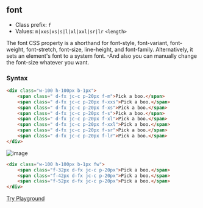 ## font
- Class prefix: `f`
- Values: `m|xxs|xs|s|l|xl|xxl|sr|lr`
            `<length>`

The font CSS property is a shorthand for font-style, font-variant, font-weight, font-stretch, font-size, line-height, and font-family. Alternatively, it sets an element's font to a system font. 
-And also you can manually change the font-size whatever you want.

### Syntax

```html
<div class="w-100 h-100px b-1px">
    <span class=" d-fx jc-c p-20px f-m">Pick a boo.</span>
    <span class=" d-fx jc-c p-20px f-xxs">Pick a boo.</span>
    <span class=" d-fx jc-c p-20px f-xs">Pick a boo.</span>
    <span class=" d-fx jc-c p-20px f-s">Pick a boo.</span>
    <span class=" d-fx jc-c p-20px f-xl">Pick a boo.</span>
    <span class=" d-fx jc-c p-20px f-xxl">Pick a boo.</span>
    <span class=" d-fx jc-c p-20px f-sr">Pick a boo.</span>
    <span class=" d-fx jc-c p-20px f-lr">Pick a boo.</span>
</div>
```
![image](/assets/images/font/font_size_auto.png)

```html
<div class="w-100 h-100px b-1px fw">
    <span class="f-32px d-fx jc-c p-20px">Pick a boo.</span>
    <span class="f-42px d-fx jc-c p-20px">Pick a boo.</span>
    <span class="f-52px d-fx jc-c p-20px">Pick a boo.</span>
</div>
```
[Try Playground](../../../demo)


